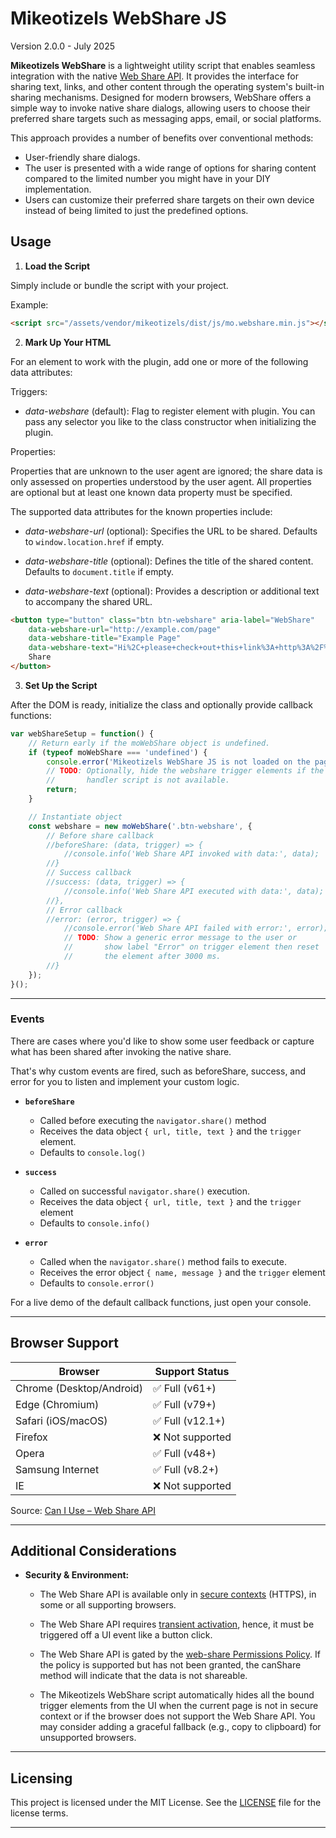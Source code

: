Mikeotizels WebShare JS
=======================

Version 2.0.0 - July 2025

**Mikeotizels WebShare** is a lightweight utility script that enables seamless 
integration with the native [Web Share API][1]. It provides the interface for 
sharing text, links, and other content through the operating system's built-in 
sharing mechanisms. Designed for modern browsers, WebShare offers a simple way 
to invoke native share dialogs, allowing users to choose their preferred share 
targets such as messaging apps, email, or social platforms.

This approach provides a number of benefits over conventional methods:

- User-friendly share dialogs.
- The user is presented with a wide range of options for sharing content 
  compared to the limited number you might have in your DIY implementation.
- Users can customize their preferred share targets on their own device instead 
  of being limited to just the predefined options.

## Usage

1. **Load the Script**  

Simply include or bundle the script with your project.

Example:

```html
<script src="/assets/vendor/mikeotizels/dist/js/mo.webshare.min.js"></script>
```

2. **Mark Up Your HTML** 

For an element to work with the plugin, add one or more of the following data
attributes:

Triggers:

- *data-webshare* (default): Flag to register element with plugin. You can pass
  any selector you like to the class constructor when initializing the plugin.

Properties:

Properties that are unknown to the user agent are ignored; the share data is 
only assessed on properties understood by the user agent. All properties are 
optional but at least one known data property must be specified.

The supported data attributes for the known properties include:

- *data-webshare-url* (optional): Specifies the URL to be shared. 
   Defaults to `window.location.href` if empty.

- *data-webshare-title* (optional): Defines the title of the shared content. 
   Defaults to `document.title` if empty.

- *data-webshare-text* (optional): Provides a description or additional text to 
   accompany the shared URL. 

```html
<button type="button" class="btn btn-webshare" aria-label="WebShare" 
    data-webshare-url="http://example.com/page" 
    data-webshare-title="Example Page" 
    data-webshare-text="Hi%2C+please+check+out+this+link%3A+http%3A%2F%2Fexample.com%2Fpage">
    Share
</button>
```

3. **Set Up the Script**  

After the DOM is ready, initialize the class and optionally provide callback 
functions:

```js
var webShareSetup = function() {
    // Return early if the moWebShare object is undefined.
    if (typeof moWebShare === 'undefined') {
        console.error('Mikeotizels WebShare JS is not loaded on the page.');
        // TODO: Optionally, hide the webshare trigger elements if the 
        //       handler script is not available.
        return;
    }

    // Instantiate object
    const webshare = new moWebShare('.btn-webshare', {
        // Before share callback
        //beforeShare: (data, trigger) => {
            //console.info('Web Share API invoked with data:', data);
        //}
        // Success callback
        //success: (data, trigger) => {
            //console.info('Web Share API executed with data:', data);
        //},
        // Error callback
        //error: (error, trigger) => {
            //console.error('Web Share API failed with error:', error);
            // TODO: Show a generic error message to the user or
            //       show label "Error" on trigger element then reset
            //       the element after 3000 ms.
        //}
    });
}();
```

---

### Events

There are cases where you'd like to show some user feedback or capture what has 
been shared after invoking the native share.

That's why custom events are fired, such as beforeShare, success, and error for 
you to listen and implement your custom logic.

- **`beforeShare`**

    - Called before executing the `navigator.share()` method
    - Receives the data object `{ url, title, text }` and the `trigger` 
      element. 
    - Defaults to `console.log()`

- **`success`**

	- Called on successful `navigator.share()` execution.
    - Receives the data object `{ url, title, text }` and the `trigger` 
      element 
    - Defaults to `console.info()`

- **`error`**

	- Called when the `navigator.share()` method fails to execute.
    - Receives the error object `{ name, message }` and the `trigger` element
    - Defaults to `console.error()`

For a live demo of the default callback functions, just open your console.

---

## Browser Support

| Browser                  | Support Status    |
|--------------------------|-------------------|
| Chrome (Desktop/Android) | ✅ Full (v61+)   |
| Edge (Chromium)          | ✅ Full (v79+)   |
| Safari (iOS/macOS)       | ✅ Full (v12.1+) |
| Firefox                  | ❌ Not supported |
| Opera                    | ✅ Full (v48+)   |
| Samsung Internet         | ✅ Full (v8.2+)  |
| IE                       | ❌ Not supported |

Source: [Can I Use – Web Share API](https://caniuse.com/web-share)

---

## Additional Considerations

- **Security & Environment:**

	- The Web Share API is available only in [secure contexts][2] (HTTPS), in 
	  some or all supporting browsers. 

	- The Web Share API requires [transient activation][3], hence, it must be 
	  triggered off a UI event like a button click.

	- The Web Share API is gated by the [web-share Permissions Policy][4]. 
	  If the policy is supported but has not been granted, the canShare method 
	  will indicate that the data is not shareable.

    - The Mikeotizels WebShare script automatically hides all the bound trigger 
      elements from the UI when the current page is not in secure context or if 
      the browser does not support the Web Share API. You may consider adding a 
      graceful fallback (e.g., copy to clipboard) for unsupported browsers.

---

## Licensing

This project is licensed under the MIT License. See the [LICENSE](LICENSE) file 
for the license terms.

-------------------------------------------------------------------------------

[1]: https://developer.mozilla.org/en-US/docs/Web/API/Web_Share_API
[2]: https://developer.mozilla.org/en-US/docs/Web/Security/Secure_Contexts
[3]: https://developer.mozilla.org/en-US/docs/Glossary/Transient_activation
[4]: https://developer.mozilla.org/en-US/docs/Web/HTTP/Headers/Permissions-Policy/web-share
